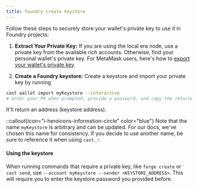 ```yaml
---
title: foundry create keystore
---
```


Follow these steps to securely store your wallet's private key to use it in Foundry projects:

1. **Extract Your Private Key:** If you are using the local era node, use a private key from the available rich
   accounts. Otherwise, find your personal wallet's private key. For MetaMask users, here's how to [export your wallet's
   private key](https://support.metamask.io/hc/en-us/articles/360015289632-How-to-export-an-account-s-private-key).

2. **Create a Foundry keystore:** Create a keystore and import your private key by running

```bash
cast wallet import myKeystore --interactive
# enter your PK when prompted, provide a password, and copy the returned address
```

It'll return an address (keystore address).

::callout{icon="i-heroicons-information-circle" color="blue"}
Note that the name `myKeystore` is arbitrary and can be updated. For our docs, we've chosen this name for consistency.
If you decide to use another name, be sure to reference it when using `cast`.
::

#### Using the keystore

When running commands that require a private key, like `forge create` or `cast send`, use `--account myKeystore --sender <KEYSTORE_ADDRESS>`. This will
require you to enter the keystore password you provided before.
